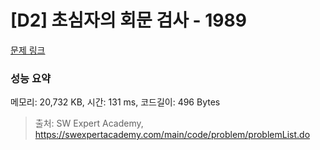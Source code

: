 # [D2] 초심자의 회문 검사 - 1989 

[문제 링크](https://swexpertacademy.com/main/code/problem/problemDetail.do?contestProbId=AV5PyTLqAf4DFAUq) 

### 성능 요약

메모리: 20,732 KB, 시간: 131 ms, 코드길이: 496 Bytes



> 출처: SW Expert Academy, https://swexpertacademy.com/main/code/problem/problemList.do